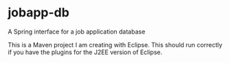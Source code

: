 # jobapp-db
A Spring interface for a job application database

This is a Maven project I am creating with Eclipse. This should run correctly if you have the plugins for the J2EE version of Eclipse.
